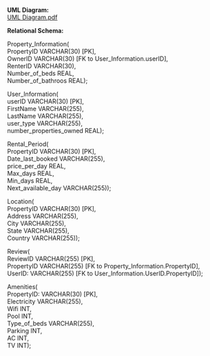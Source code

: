 **UML Diagram:**  
[UML Diagram.pdf](https://github.com/cs411-alawini/fa22-cs411-Q-team120-jam/files/9738197/UML.Diagram.pdf)


**Relational Schema:**  

Property_Information(  
	PropertyID VARCHAR(30) [PK],  
	OwnerID VARCHAR(30) [FK to User_Information.userID],  
	RenterID VARCHAR(30),  
	Number_of_beds REAL,  
	Number_of_bathroos REAL);  


User_Information(  
	userID VARCHAR(30) [PK],  
	FirstName VARCHAR(255),  
	LastName VARCHAR(255),   
	user_type VARCHAR(255),   
	number_properties_owned REAL);


Rental_Period(  
	PropertyID VARCHAR(30) [PK],  
	Date_last_booked VARCHAR(255),  
	price_per_day REAL,  
	Max_days REAL,  
	Min_days REAL,  
	Next_available_day VARCHAR(255));  
	

Location(  
	PropertyID VARCHAR(30) [PK],  
	Address VARCHAR(255),  
	City VARCHAR(255),  
	State VARCHAR(255),  
	Country VARCHAR(255));  
	

Review(  
	ReviewID VARCHAR(255) [PK],  
	PropertyID VARCHAR(255) [FK to Property_Information.PropertyID],  
	UserID: VARCHAR(255) [FK to User_Information.UserID.PropertyID]);  
	

Amenities(  
	PropertyID: VARCHAR(30) [PK],  
	Electricity VARCHAR(255),  
	Wifi INT,  
	Pool INT,  
	Type_of_beds VARCHAR(255),  
	Parking INT,  
	AC INT,  
	TV INT);
